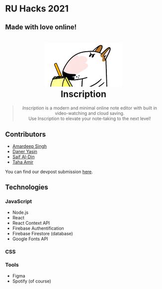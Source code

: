 # RU Hacks 2021

## Made with love online!

<h1 align="center">
  <a href=""><img src="assets/img/note.gif" width="250"/></a>
  <br>
  Inscription
</h1>

<blockquote align="center">
  <em>Inscription</em> is a modern and minimal online note editor with built in video-watching and cloud saving.<br>
  Use Inscription to elevate your note-taking to the next level!
</blockquote>

## Contributors

- [Amardeep Singh](https://github.com/amardeep-1)<br>
- [Daner Yasin](https://github.com/danerkestey)<br>
- [Saif Al-Din](https://github.com/saifaldin14)<br>
- [Taha Amir](https://github.com/mashwaniT)<br>

You can find our devpost submission [here](https://devpost.com/software/inscription).

## Technologies

### JavaScript

- Node.js
- React
- React Context API
- Firebase Authentification
- Firebase Firestore (database)
- Google Fonts API

### CSS

### Tools

- Figma
- Spotify (of course)
